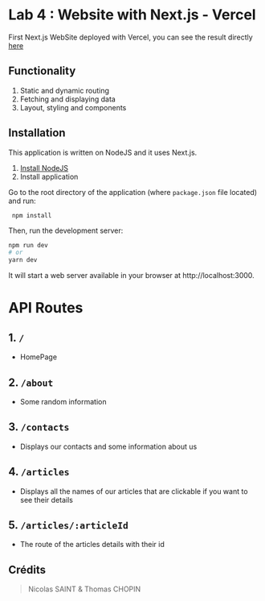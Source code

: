 # Lab 4 : Website with Next.js - Vercel

First Next.js WebSite deployed with Vercel, you can see the result directly [here](https://ece-webapp-saint-chopin-cwzzps7f8-nicolassaint.vercel.app/)

## Functionality

1. Static and dynamic routing
2. Fetching and displaying data
3. Layout, styling and components

## Installation

This application is written on NodeJS and it uses Next.js.

1. [Install NodeJS](https://nodejs.org/en/download/)
2. Install application

Go to the root directory of the application (where `package.json` file located) and run:
```
 npm install
```
Then, run the development server:

```bash
npm run dev
# or
yarn dev
```

It will start a web server available in your browser at http://localhost:3000.

# API Routes
## 1. `/`

 - HomePage

## 2. `/about`

- Some random information

## 3. `/contacts`

-  Displays our contacts and some information about us

## 4. `/articles`

-  Displays all the names of our articles that are clickable if you want to see their details

## 5. `/articles/:articleId`

-  The route of the articles details with their id

## Crédits

> Nicolas SAINT & Thomas CHOPIN